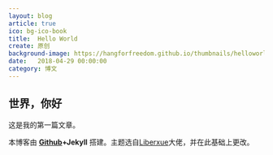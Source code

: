 ```yaml
---
layout: blog
article: true
ico: bg-ico-book
title:  Hello World
create: 原创
background-image: https://hangforfreedom.github.io/thumbnails/helloworld.jpg
date:   2018-04-29 00:00:00
category: 博文
---
```


## 世界，你好

这是我的第一篇文章。

本博客由 **<a href="https://github.com/HangForFreedom/HangForFreedom.github.io">Github</a>+Jekyll** 搭建。主题选自<a href="https://github.com/Liberxue/liberxue.github.io">Liberxue</a>大佬，并在此基础上更改。

